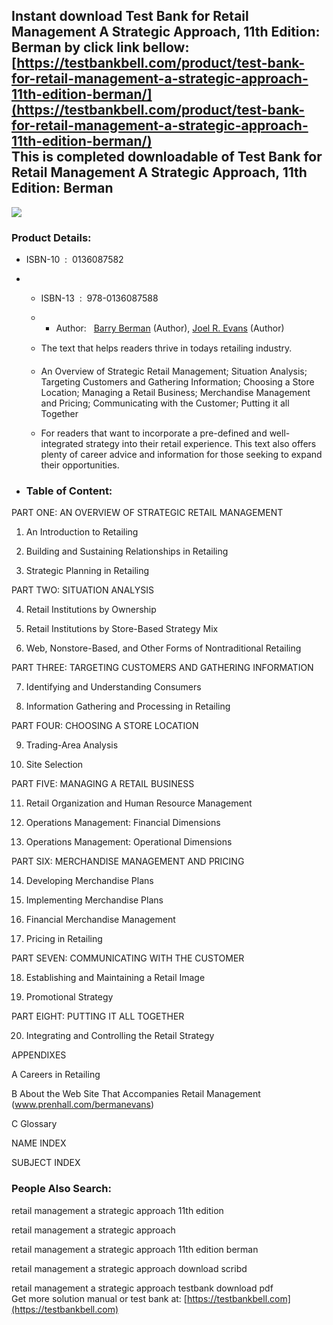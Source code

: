 Instant download **Test Bank for Retail Management A Strategic Approach, 11th Edition: Berman** by click link bellow:  
[https://testbankbell.com/product/test-bank-for-retail-management-a-strategic-approach-11th-edition-berman/](https://testbankbell.com/product/test-bank-for-retail-management-a-strategic-approach-11th-edition-berman/)  
This is completed downloadable of Test Bank for Retail Management A Strategic Approach, 11th Edition: Berman
------------------------------------------------------------------------------------------------------------


![](https://testbankbell.com/wp-content/uploads/2023/05/retail-management-a-strategic-approach-berman-11th-tb.jpg)
### Product Details:


* ISBN-10 ‏ : ‎ 0136087582
* * ISBN-13 ‏ : ‎ 978-0136087588
  * * Author:   [Barry Berman](https://www.amazon.com/s/ref=dp_byline_sr_book_1?ie=UTF8&field-author=Barry+Berman&text=Barry+Berman&sort=relevancerank&search-alias=books) (Author), [Joel R. Evans](https://www.amazon.com/Joel-R-Evans/e/B001ILMBZW/ref=dp_byline_cont_book_2) (Author)
   
  * The text that helps readers thrive in todays retailing industry.
 
  * An Overview of Strategic Retail Management; Situation Analysis; Targeting Customers and Gathering Information; Choosing a Store Location; Managing a Retail Business; Merchandise Management and Pricing; Communicating with the Customer; Putting it all Together
 
  * For readers that want to incorporate a pre-defined and well-integrated strategy into their retail experience. This text also offers plenty of career advice and information for those seeking to expand their opportunities.
 
* ### Table of Content:

PART ONE: AN OVERVIEW OF STRATEGIC RETAIL MANAGEMENT


1. An Introduction to Retailing

2. Building and Sustaining Relationships in Retailing

3. Strategic Planning in Retailing

PART TWO: SITUATION ANALYSIS


4. Retail Institutions by Ownership

5. Retail Institutions by Store-Based Strategy Mix

6. Web, Nonstore-Based, and Other Forms of Nontraditional Retailing

PART THREE: TARGETING CUSTOMERS AND GATHERING INFORMATION


7. Identifying and Understanding Consumers

8. Information Gathering and Processing in Retailing

PART FOUR: CHOOSING A STORE LOCATION


9. Trading-Area Analysis

10. Site Selection

PART FIVE: MANAGING A RETAIL BUSINESS


11. Retail Organization and Human Resource Management

12. Operations Management: Financial Dimensions

13. Operations Management: Operational Dimensions

PART SIX: MERCHANDISE MANAGEMENT AND PRICING


14. Developing Merchandise Plans

15. Implementing Merchandise Plans

16. Financial Merchandise Management

17. Pricing in Retailing

PART SEVEN: COMMUNICATING WITH THE CUSTOMER


18. Establishing and Maintaining a Retail Image

19. Promotional Strategy

PART EIGHT: PUTTING IT ALL TOGETHER


20. Integrating and Controlling the Retail Strategy

APPENDIXES


A Careers in Retailing


B About the Web Site That Accompanies Retail Management (www.prenhall.com/bermanevans)


C Glossary


NAME INDEX


SUBJECT INDEX



 ### People Also Search:


 retail management a strategic approach 11th edition

 retail management a strategic approach

 retail management a strategic approach 11th edition berman

 retail management a strategic approach download scribd

 retail management a strategic approach testbank download pdf  
  Get more solution manual or test bank at: [https://testbankbell.com](https://testbankbell.com)
